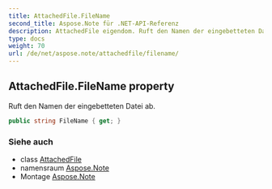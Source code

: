 ```yaml
---
title: AttachedFile.FileName
second_title: Aspose.Note für .NET-API-Referenz
description: AttachedFile eigendom. Ruft den Namen der eingebetteten Datei ab.
type: docs
weight: 70
url: /de/net/aspose.note/attachedfile/filename/
---
```

## AttachedFile.FileName property

Ruft den Namen der eingebetteten Datei ab.

```csharp
public string FileName { get; }
```

### Siehe auch

* class [AttachedFile](../)
* namensraum [Aspose.Note](../../attachedfile/)
* Montage [Aspose.Note](../../../)


